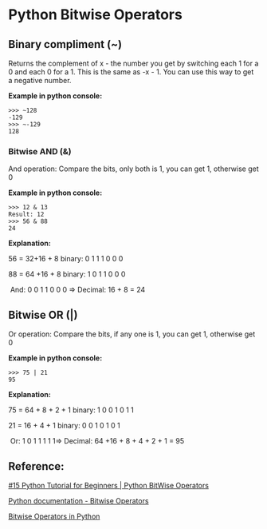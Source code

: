 # Python Bitwise Operators 

## Binary compliment  (~)

Returns the complement of x - the number you get by switching each 1 for a 0 and each 0 for a 1. This is the same as -x - 1. You can use this way to get a negative number. 

**Example in python console:**

```
>>> ~128
-129
>>> ~-129
128
```

### Bitwise AND (&)

And operation: Compare the bits, only both is 1, you can get 1, otherwise get 0

**Example in python console:**

```
>>> 12 & 13 
Result: 12
>>> 56 & 88
24
```

**Explanation:**

56 = 32+16 + 8  	binary: 0 1 1 1 0 0 0

88 = 64 +16 + 8     binary: 1 0 1 1 0 0 0

​                                   And:  0 0 1 1 0 0 0 => Decimal: 16 + 8 = 24

## Bitwise OR (|) 

Or operation: Compare the bits, if any one  is 1, you can get 1, otherwise get 0

**Example in python console:**

```
>>> 75 | 21
95
```

**Explanation:**

75 = 64 + 8 + 2 + 1   binary: 1 0 0 1 0 1 1

21 = 16 + 4 + 1         binary:  0 0 1 0 1 0 1

​                                         Or:   1 0 1 1 1 1 1=> Decimal: 64 +16 + 8 + 4 + 2 + 1 = 95



## Reference:

[#15 Python Tutorial for Beginners | Python BitWise Operators](https://www.youtube.com/watch?v=PyfKCvHALj8)

[Python documentation - Bitwise Operators](https://wiki.python.org/moin/BitwiseOperators)

[Bitwise Operators in Python](https://realpython.com/python-bitwise-operators/)

